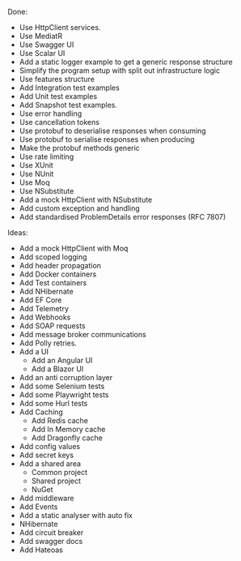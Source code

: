 Done:  
- Use HttpClient services. 
- Use MediatR
- Use Swagger UI
- Use Scalar UI
- Add a static logger example to get a generic response structure
- Simplify the program setup with split out infrastructure logic
- Use features structure
- Add Integration test examples
- Add Unit test examples
- Add Snapshot test examples.
- Use error handling
- Use cancellation tokens
- Use protobuf to deserialise responses when consuming
- Use protobuf to serialise responses when producing
- Make the protobuf methods generic
- Use rate limiting
- Use XUnit
- Use NUnit
- Use Moq
- Use NSubstitute
- Add a mock HttpClient with NSubstitute
- Add custom exception and handling
- Add standardised ProblemDetails error responses (RFC 7807)

Ideas:  
- Add a mock HttpClient with Moq
- Add scoped logging
- Add header propagation
- Add Docker containers
- Add Test containers 
- Add NHibernate
- Add EF Core
- Add Telemetry
- Add Webhooks
- Add SOAP requests
- Add message broker communications
- Add Polly retries.
- Add a UI
    - Add an Angular UI 
    - Add a Blazor UI
- Add an anti corruption layer
- Add some Selenium tests
- Add some Playwright tests
- Add some Hurl tests
- Add Caching
    - Add Redis cache
    - Add In Memory cache
    - Add Dragonfly cache
- Add config values
- Add secret keys
- Add a shared area
    - Common project
    - Shared project
    - NuGet
- Add middleware
- Add Events
- Add a static analyser with auto fix
- NHibernate
- Add circuit breaker
- Add swagger docs
- Add Hateoas
